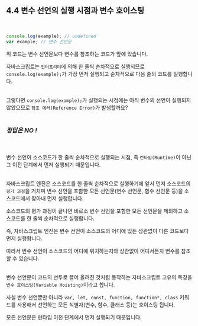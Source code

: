 ## 4.4 변수 선언의 실행 시점과 변수 호이스팅

<br/>

```JavaScript
console.log(example); // undefined
var example; // 변수 선언문
```

위 코드는 변수 선언문보다 변수를 참조하는 코드가 앞에 있습니다.

자바스크립트는 `인터프리터`에 의해 한 줄씩 순차적으로 실행되므로 `console.log(example);`가 가장 먼저 실행되고 순차적으로 다음 줄의 코드를 실행합니다. <br/><br/>

그렇다면 `console.log(example);`가 실행되는 시점에는 아직 변수의 선언이 실행되지 않았으므로 `참조 에러(Reference Error)`가 발생할까요?
<br/><br/>

### _정답은 NO !_

<br/><br/>
변수 선언이 소스코드가 한 줄씩 순차적으로 실행되는 시점, 즉 `런타임(Runtime)`이 아닌 그 이전 단계에서 먼저 실행되기 때문입니다. <br/><br/>

자바스크립트 엔진은 소스코드를 한 줄씩 순차적으로 실행하기에 앞서 먼저 소스코드의 `평가 과정`을 거치며 변수 선언을 포함한 모든 선언문(변수 선언문, 함수 선언문 등)을 소스코드에서 찾아내 먼저 실행합니다.

소스코드의 평가 과정이 끝나면 비로소 변수 선언을 포함한 모든 선언문을 제외하고 소스코드를 한 줄씩 순차적으로 실행합니다.

즉, 자바스크립트 엔진은 변수 선언이 소스코드의 어디에 있든 상관없이 다른 코드보다 먼저 실행합니다.

따라서 변수 선언이 소스코드의 어디에 위치하는지와 상관없이 어디서든지 변수를 참조할 수 있습니다. <br/><br/>

변수 선언문이 코드의 선두로 끌어 올려진 것처럼 동작하는 자바스크립트 고유의 특징을 `변수 호이스팅(Variable Hoisting)`이라고 합니다.

사실 변수 선언뿐만 아니라 `var, let, const, function, function*, class` 키워드를 사용해서 선언하는 모든 식별자(변수, 함수, 클래스 등)는 호이스팅 됩니다.

모든 선언문은 런타임 이전 단계에서 먼저 실행되기 때문입니다.
